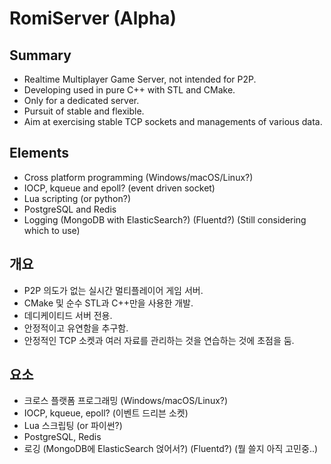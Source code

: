 # RomiServer (Alpha)

## Summary

- Realtime Multiplayer Game Server, not intended for P2P.
- Developing used in pure C++ with STL and CMake.
- Only for a dedicated server.
- Pursuit of stable and flexible.
- Aim at exercising stable TCP sockets and managements of various data.

## Elements

- Cross platform programming (Windows/macOS/Linux?)
- IOCP, kqueue and epoll? (event driven socket)
- Lua scripting (or python?)
- PostgreSQL and Redis
- Logging (MongoDB with ElasticSearch?) (Fluentd?) (Still considering which to use)

## 개요

- P2P 의도가 없는 실시간 멀티플레이어 게임 서버.
- CMake 및 순수 STL과 C++만을 사용한 개발.
- 데디케이티드 서버 전용.
- 안정적이고 유연함을 추구함.
- 안정적인 TCP 소켓과 여러 자료를 관리하는 것을 연습하는 것에 초점을 둠.

## 요소

- 크로스 플랫폼 프로그래밍 (Windows/macOS/Linux?)
- IOCP, kqueue, epoll? (이벤트 드리븐 소켓)
- Lua 스크립팅 (or 파이썬?)
- PostgreSQL, Redis
- 로깅 (MongoDB에 ElasticSearch 얹어서?) (Fluentd?) (뭘 쓸지 아직 고민중..)

